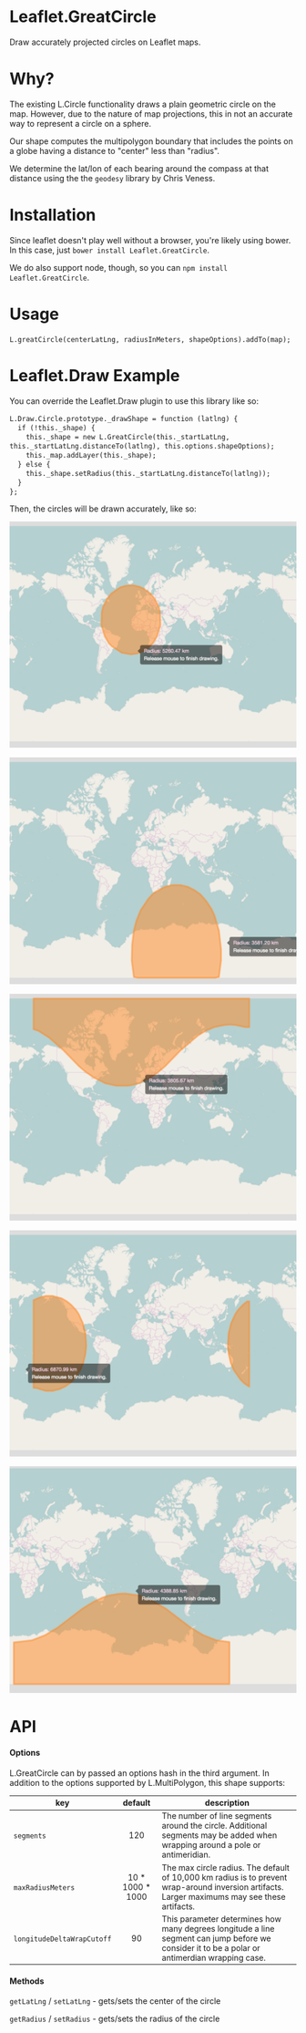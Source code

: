 # Leaflet.GreatCircle
Draw accurately projected circles on Leaflet maps.

# Why?

The existing L.Circle functionality draws a plain geometric circle
on the map. However, due to the nature of map projections, this
in not an accurate way to represent a circle on a sphere.

Our shape computes the multipolygon boundary that includes the
points on a globe having a distance to "center" less than "radius".

We determine the lat/lon of each bearing around the compass at
that distance using the the `geodesy` library by Chris Veness.

# Installation

Since leaflet doesn't play well without a browser, you're likely
using bower. In this case, just `bower install Leaflet.GreatCircle`.

We do also support node, though, so you can `npm install Leaflet.GreatCircle`.

# Usage

    L.greatCircle(centerLatLng, radiusInMeters, shapeOptions).addTo(map);

# Leaflet.Draw Example

You can override the Leaflet.Draw plugin to use this library like so:

    L.Draw.Circle.prototype._drawShape = function (latlng) {
      if (!this._shape) {
        this._shape = new L.GreatCircle(this._startLatLng, this._startLatLng.distanceTo(latlng), this.options.shapeOptions);
        this._map.addLayer(this._shape);
      } else {
        this._shape.setRadius(this._startLatLng.distanceTo(latlng));
      }
    };

Then, the circles will be drawn accurately, like so:

![Simple Circle](/screenshots/sshot0.png?raw=true "Simple Circle")

![Polar Boundary](/screenshots/sshot1.png?raw=true "Polar Boundary")

![Polar Wrap](/screenshots/sshot2.png?raw=true "Polar Wrap")

![Antimeridian Wrap](/screenshots/sshot3.png?raw=true "Antimeridian Wrap")

![Shifted Antimeridian](/screenshots/sshot4.png?raw=true "Shifted Antimeridian")


# API

#### Options

L.GreatCircle can by passed an options hash in the third argument. In addition
to the options supported by L.MultiPolygon, this shape supports:

key | default | description
--- | :---: | ---
`segments` | 120 | The number of line segments around the circle. Additional segments may be added when wrapping around a pole or antimeridian.
`maxRadiusMeters` | 10 * 1000 * 1000 | The max circle radius. The default of 10,000 km radius is to prevent wrap-around inversion artifacts. Larger maximums may see these artifacts.
`longitudeDeltaWrapCutoff` | 90 | This parameter determines how many degrees longitude a line segment can jump before we consider it to be a polar or antimerdian wrapping case.

#### Methods

`getLatLng` / `setLatLng` - gets/sets the center of the circle

`getRadius` / `setRadius` - gets/sets the radius of the circle
